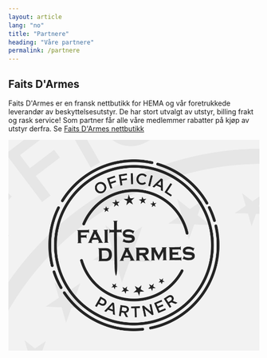 ```yaml
---
layout: article
lang: "no"
title: "Partnere"
heading: "Våre partnere"
permalink: /partnere
---
```


## Faits D'Armes

Faits D'Armes er en fransk nettbutikk for HEMA og vår foretrukkede leverandør av beskyttelsesutstyr. De har stort utvalgt av utstyr, billing frakt og rask service! Som partner får alle våre medlemmer rabatter på kjøp av utstyr derfra. Se [Faits D'Armes nettbutikk](https://www.faitsdarmes.com/en/)

<a href="https://www.faitsdarmes.com/en/" target="_blank" rel="noopener noreferrer follow"  title="Faits D'Armes Store: Specialists in equipment for Historical European Martial Arts (HEMA)">
    <img src="/assets/images/partners/faitsdarmes-white.png" alt="This club is an official partner of Faits d'Armes store">
</a>
